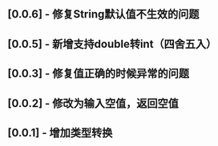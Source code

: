 
## [0.0.6] - 修复String默认值不生效的问题

## [0.0.5] - 新增支持double转int（四舍五入）

## [0.0.3] - 修复值正确的时候异常的问题

## [0.0.2] - 修改为输入空值，返回空值

## [0.0.1] - 增加类型转换



